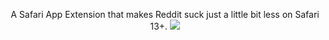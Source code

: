 <p align="center">
    A Safari App Extension that makes Reddit suck just a little bit less on Safari 13+.
    <img src="https://i.imgur.com/btEISGj.jpg">
</p>
